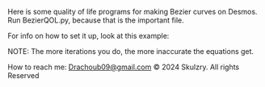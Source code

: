 Here is some quality of life programs for making Bezier curves on Desmos. 
Run BezierQOL.py, because that is the important file. 

For info on how to set it up, look at this example:

NOTE: The more iterations you do, the more inaccurate the equations get.

How to reach me: Drachoub09@gmail.com 
© 2024 Skulzry. All rights Reserved
